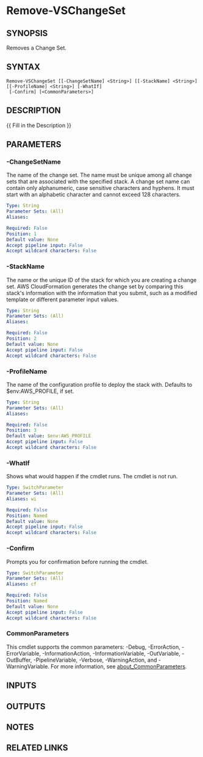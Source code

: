 # Remove-VSChangeSet

## SYNOPSIS
Removes a Change Set.

## SYNTAX

```
Remove-VSChangeSet [[-ChangeSetName] <String>] [[-StackName] <String>] [[-ProfileName] <String>] [-WhatIf]
 [-Confirm] [<CommonParameters>]
```

## DESCRIPTION
{{ Fill in the Description }}

## PARAMETERS

### -ChangeSetName
The name of the change set.
The name must be unique among all change sets that are associated with the specified stack.
A change set name can contain only alphanumeric, case sensitive characters and hyphens.
It must start with an alphabetic character and cannot exceed 128 characters.

```yaml
Type: String
Parameter Sets: (All)
Aliases:

Required: False
Position: 1
Default value: None
Accept pipeline input: False
Accept wildcard characters: False
```

### -StackName
The name or the unique ID of the stack for which you are creating a change set.
AWS CloudFormation generates the change set by comparing this stack's information with the information that you submit, such as a modified template or different parameter input values.

```yaml
Type: String
Parameter Sets: (All)
Aliases:

Required: False
Position: 2
Default value: None
Accept pipeline input: False
Accept wildcard characters: False
```

### -ProfileName
The name of the configuration profile to deploy the stack with.
Defaults to $env:AWS_PROFILE, if set.

```yaml
Type: String
Parameter Sets: (All)
Aliases:

Required: False
Position: 3
Default value: $env:AWS_PROFILE
Accept pipeline input: False
Accept wildcard characters: False
```

### -WhatIf
Shows what would happen if the cmdlet runs.
The cmdlet is not run.

```yaml
Type: SwitchParameter
Parameter Sets: (All)
Aliases: wi

Required: False
Position: Named
Default value: None
Accept pipeline input: False
Accept wildcard characters: False
```

### -Confirm
Prompts you for confirmation before running the cmdlet.

```yaml
Type: SwitchParameter
Parameter Sets: (All)
Aliases: cf

Required: False
Position: Named
Default value: None
Accept pipeline input: False
Accept wildcard characters: False
```

### CommonParameters
This cmdlet supports the common parameters: -Debug, -ErrorAction, -ErrorVariable, -InformationAction, -InformationVariable, -OutVariable, -OutBuffer, -PipelineVariable, -Verbose, -WarningAction, and -WarningVariable. For more information, see [about_CommonParameters](http://go.microsoft.com/fwlink/?LinkID=113216).

## INPUTS

## OUTPUTS

## NOTES

## RELATED LINKS
